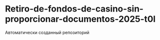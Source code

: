 # Retiro-de-fondos-de-casino-sin-proporcionar-documentos-2025-t0l
Автоматически созданный репозиторий

